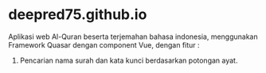 # deepred75.github.io
Aplikasi web Al-Quran beserta terjemahan bahasa indonesia, menggunakan Framework Quasar dengan component Vue, dengan fitur :
1.  Pencarian nama surah dan kata kunci berdasarkan potongan ayat.

